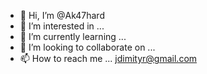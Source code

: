 - 👋 Hi, I’m @Ak47hard
- 👀 I’m interested in ...
- 🌱 I’m currently learning ...
- 💞️ I’m looking to collaborate on ...
- 📫 How to reach me ...
jdimityr@gmail.com
<!---
Ak47hard/Ak47hard is a ✨ special ✨ repository because its `README.md` (this file) appears on your GitHub profile.
You can click the Preview link to take a look at your changes.
--->
